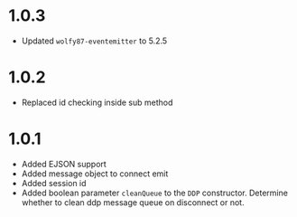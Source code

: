 # 1.0.3

* Updated `wolfy87-eventemitter` to 5.2.5

# 1.0.2

* Replaced id checking inside sub method

# 1.0.1

* Added EJSON support
* Added message object to connect emit
* Added session id
* Added boolean parameter `cleanQueue` to the `DDP` constructor.
  Determine whether to clean ddp message queue on disconnect or not.
